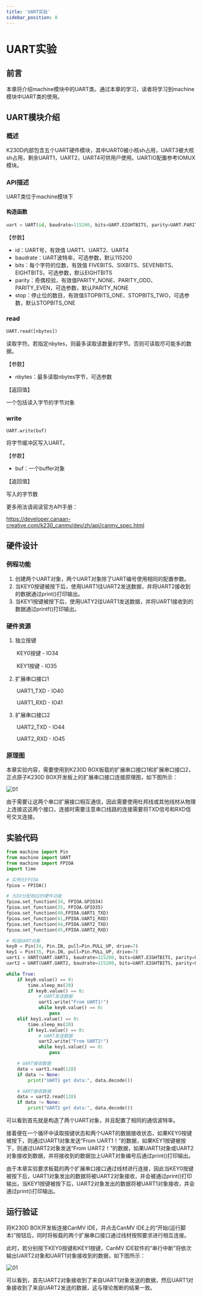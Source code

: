 ```yaml
---
title: 'UART实验'
sidebar_position: 8
---
```


# UART实验

## 前言

本章将介绍machine模块中的UART类。通过本章的学习，读者将学习到machine模块中UART类的使用。

## UART模块介绍

### 概述

K230D内部包含五个UART硬件模块，其中UART0被小核sh占用，UART3被大核sh占用，剩余UART1，UART2，UART4可供用户使用。UARTIO配置参考IOMUX模块。

### API描述

UART类位于machine模块下

#### 构造函数

```python
uart = UART(id, baudrate=115200, bits=UART.EIGHTBITS, parity=UART.PARITY_NONE, stop=UART.STOPBITS_ONE)
```

【参数】

- id：UART号，有效值 UART1、UART2、UART4
- baudrate：UART波特率，可选参数，默认115200
- bits：每个字符的位数，有效值 FIVEBITS、SIXBITS、SEVENBITS、EIGHTBITS，可选参数，默认EIGHTBITS
- parity：奇偶校验，有效值PARITY_NONE、PARITY_ODD、PARITY_EVEN，可选参数，默认PARITY_NONE
- stop：停止位的数目，有效值STOPBITS_ONE、STOPBITS_TWO，可选参数，默认STOPBITS_ONE

### read

```python
UART.read([nbytes])
```

读取字符。若指定nbytes，则最多读取该数量的字节。否则可读取尽可能多的数据。

【参数】

- nbytes：最多读取nbytes字节，可选参数

【返回值】

一个包括读入字节的字节对象

### write

```
UART.write(buf)
```

将字节缓冲区写入UART。

【参数】

- buf：一个buffer对象

【返回值】

写入的字节数

更多用法请阅读官方API手册：

https://developer.canaan-creative.com/k230_canmv/dev/zh/api/canmv_spec.html

## 硬件设计

### 例程功能

1. 创建两个UART对象，两个UART对象除了UART编号使用相同的配置参数。
2. 当KEY0按键被按下后，使用UART1往UART2发送数据，并将UART2接收到的数据通过print()打印输出。
3. 当KEY1按键被按下后，使用UATY2往UART1发送数据，并将UART1接收到的数据通过printf()打印输出。

### 硬件资源

1. 独立按键

   ​	KEY0按键 - IO34

   ​	KEY1按键 - IO35

2. 扩展串口接口1

   ​	UART1_TXD - IO40

   ​	UART1_RXD - IO41

3. 扩展串口接口2

   ​	UART2_TXD - IO44
   
   ​	UART2_RXD - IO45
   
   

### 原理图

本章实验内容，需要使用到K230D BOX板载的扩展串口接口1和扩展串口接口2，正点原子K230D BOX开发板上的扩展串口接口连接原理图，如下图所示：

![01](./img/07.png)

由于需要让这两个串口扩展接口相互通信，因此需要使用杜邦线或其他线材从物理上连接这这两个接口，连接时需要注意串口线路的连接需要将TXD信号和RXD信号交叉连接。

##  实验代码

``` python
from machine import Pin
from machine import UART
from machine import FPIOA
import time

# 实例化FPIOA
fpioa = FPIOA()

# 为IO分配相应的硬件功能
fpioa.set_function(34, FPIOA.GPIO34)
fpioa.set_function(35, FPIOA.GPIO35)
fpioa.set_function(40,FPIOA.UART1_TXD)
fpioa.set_function(41,FPIOA.UART1_RXD)
fpioa.set_function(44,FPIOA.UART2_TXD)
fpioa.set_function(45,FPIOA.UART2_RXD)

# 构造UART对象
key0 = Pin(34, Pin.IN, pull=Pin.PULL_UP, drive=7)
key1 = Pin(35, Pin.IN, pull=Pin.PULL_UP, drive=7)
uart1 = UART(UART.UART1, baudrate=115200, bits=UART.EIGHTBITS, parity=UART.PARITY_NONE, stop=UART.STOPBITS_ONE)
uart2 = UART(UART.UART2, baudrate=115200, bits=UART.EIGHTBITS, parity=UART.PARITY_NONE, stop=UART.STOPBITS_ONE)

while True:
    if key0.value() == 0:
        time.sleep_ms(20)
        if key0.value() == 0:
            # UART发送数据
            uart1.write("From UART1!")
            while key0.value() == 0:
                pass
    elif key1.value() == 0:
        time.sleep_ms(20)
        if key1.value() == 0:
            # UART发送数据
            uart2.write("From UART2!")
            while key1.value() == 0:
                pass

    # UART接收数据
    data = uart1.read(128)
    if data != None:
        print("UART1 get data:", data.decode())

    # UART接收数据
    data = uart2.read(128)
    if data != None:
        print("UART2 get data:", data.decode())
```

可以看到首先就是构造了两个UART对象，并且配置了相同的通信波特率。

接着便在一个循环中读取按键状态和两个UART的数据接收状态，如果KEY0按键被按下，则通过UART1对象发送“From UART1！”的数据，如果KEY1按键被按下，则通过UART2对象发送“From UART2！”的数据，如果UART1对象或UART2对象接收到数据，并将接收到的数据加上UART对象编号后通过print()打印输出。

由于本章实验要求板载的两个扩展串口接口通过线材进行连接，因此当KEY0按键被按下后，UART1对象发出的数据将被UART2对象接收，并会被通过print()打印输出，当KEY1按键被按下后，UART2对象发出的数据将被UART1对象接收，并会通过print()打印输出。

## 运行验证

将K230D BOX开发板连接CanMV IDE，并点击CanMV IDE上的“开始(运行脚本)”按钮后，同时将板载的两个扩展串口接口通过线材按照要求进行相互连接。

此时，若分别按下KEY0按键和KEY1按键，CanMV IDE软件的“串行中断”将依次输出UART2对象和UART1对象接收到的数据，如下图所示：	

![01](./img/08.png)

可以看到，首先UART2对象接收到了来自UART1对象发送的数据，然后UART1对象接收到了来自UART2发送的数据，这与理论推断的结果一致。

